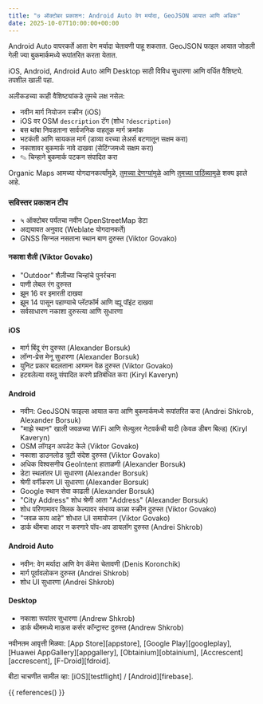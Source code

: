 ```yaml
---
title: "७ ऑक्टोबर प्रकाशन: Android Auto वेग मर्यादा, GeoJSON आयात आणि अधिक"
date: 2025-10-07T10:00:00+00:00
---
```


Android Auto वापरकर्ते आता वेग मर्यादा चेतावणी पाहू शकतात. GeoJSON फाइल आयात जोडली गेली ज्या बुकमार्कमध्ये रूपांतरित करता येतात.

iOS, Android, Android Auto आणि Desktop साठी विविध सुधारणा आणि वर्धित वैशिष्ट्ये. तपशील खाली पहा.

अलीकडच्या काही वैशिष्ट्यांकडे तुमचे लक्ष नसेल:
- नवीन मार्ग नियोजन स्क्रीन (iOS)
- iOS वर OSM `description` टॅग (शोध `?description`)
- बस थांबा निवडताना सार्वजनिक वाहतूक मार्ग क्रमांक
- भटकंती आणि सायकल मार्ग (डाव्या वरच्या लेअर्स बटणातून सक्षम करा)
- नकाशावर बुकमार्क नावे दाखवा (सेटिंग्जमध्ये सक्षम करा)
- ✎ चिन्हाने बुकमार्क पटकन संपादित करा

Organic Maps आमच्या योगदानकर्त्यांमुळे, [तुमच्या देणग्यांमुळे](@/donate/index.mr.md) आणि [तुमच्या पाठिंब्यामुळे](@/contribute/index.mr.md) शक्य झाले आहे.

### सविस्तर प्रकाशन टीप

- ५ ऑक्टोबर पर्यंतचा नवीन OpenStreetMap डेटा
- अद्ययावत अनुवाद (Weblate योगदानकर्ते)
- GNSS सिग्नल नसताना स्थान बाण दुरुस्त (Viktor Govako)

#### नकाशा शैली (Viktor Govako)

- "Outdoor" शैलीच्या चिन्हांचे पुनर्रचना
- पाणी लेबल रंग दुरुस्त
- झूम 16 वर इमारती दाखवा
- झूम 14 पासून पहाण्याचे प्लॅटफॉर्म आणि व्ह्यू पॉइंट दाखवा
- सर्वसाधारण नकाशा दुरुस्त्या आणि सुधारणा

#### iOS

- मार्ग बिंदू रंग दुरुस्त (Alexander Borsuk)
- लॉन्ग-प्रेस मेनू सुधारणा (Alexander Borsuk)
- युनिट प्रकार बदलताना आगमन वेळ दुरुस्त (Viktor Govako)
- हटवलेल्या वस्तू संपादित करणे प्रतिबंधित करा (Kiryl Kaveryn)

#### Android

- नवीन: GeoJSON फाइल्स आयात करा आणि बुकमार्कमध्ये रूपांतरित करा (Andrei Shkrob, Alexander Borsuk)
- "माझे स्थान" खाली जवळच्या WiFi आणि सेल्युलर नेटवर्कची यादी (केवळ डीबग बिल्ड) (Kiryl Kaveryn)
- OSM लॉगइन अपडेट केले (Viktor Govako)
- नकाशा डाउनलोड त्रुटी संदेश दुरुस्त (Viktor Govako)
- अधिक विश्वसनीय GeoIntent हाताळणी (Alexander Borsuk)
- डेटा स्थलांतर UI सुधारणा (Alexander Borsuk)
- श्रेणी वर्गीकरण UI सुधारणा (Alexander Borsuk)
- Google स्थान सेवा काढली (Alexander Borsuk)
- "City Address" शोध श्रेणी आता "Address" (Alexander Borsuk)
- शोध परिणामावर क्लिक केल्यावर संभाव्य काळा स्क्रीन दुरुस्त (Viktor Govako)
- "जवळ काय आहे" शोधात UI समायोजन (Viktor Govako)
- डार्क थीमचा आदर न करणारे पॉप-अप डायलॉग दुरुस्त (Andrei Shkrob)

#### Android Auto

- नवीन: वेग मर्यादा आणि वेग कॅमेरा चेतावणी (Denis Koronchik)
- मार्ग पूर्वावलोकन दुरुस्त (Andrei Shkrob)
- शोध UI सुधारणा (Andrei Shkrob)

#### Desktop

- नकाशा रूपांतर सुधारणा (Andrew Shkrob)
- डार्क थीममध्ये माऊस कर्सर कॉन्ट्रास्ट दुरुस्त (Andrew Shkrob)

नवीनतम आवृत्ती मिळवा: [App Store][appstore], [Google Play][googleplay], [Huawei AppGallery][appgallery], [Obtainium][obtainium], [Accrescent][accrescent], [F-Droid][fdroid].

बीटा चाचणीत सामील व्हा: [iOS][testflight] / [Android][firebase].

{{ references() }}
